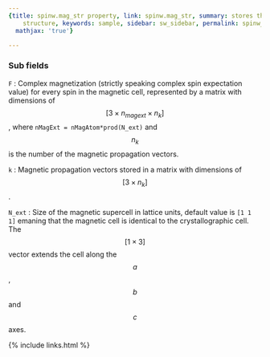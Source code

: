 ```yaml
---
{title: spinw.mag_str property, link: spinw.mag_str, summary: stores the magnetic
    structure, keywords: sample, sidebar: sw_sidebar, permalink: spinw_mag_str, folder: spinw,
  mathjax: 'true'}

---
```

 
### Sub fields
 
`F`
: Complex magnetization (strictly speaking complex
  spin expectation value) for every spin in the magnetic
  cell, represented by a matrix with dimensions of $$[3\times
  n_{magext}\times n_k]$$,
  where `nMagExt = nMagAtom*prod(N_ext)` and $$n_k$$ is the number
  of the magnetic propagation vectors.
 
`k`
: Magnetic propagation vectors stored in a matrix with dimensions
  of $$[3\times n_k]$$.
 
`N_ext`
: Size of the magnetic supercell in lattice units, default value
  is `[1 1 1]` emaning that the magnetic cell is identical to the
  crystallographic cell. The $$[1\times 3]$$ vector extends the cell
  along the $$a$$, $$b$$ and $$c$$ axes.
 

{% include links.html %}
